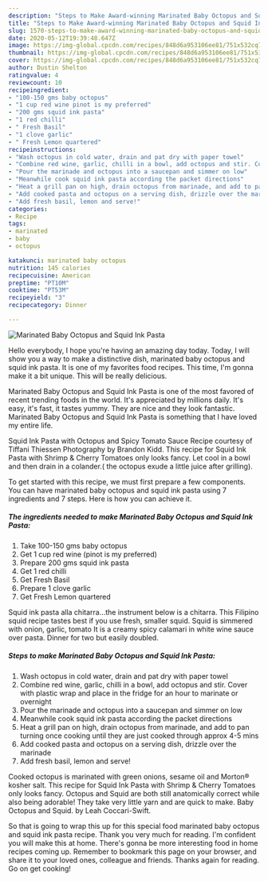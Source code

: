 ```yaml
---
description: "Steps to Make Award-winning Marinated Baby Octopus and Squid Ink Pasta"
title: "Steps to Make Award-winning Marinated Baby Octopus and Squid Ink Pasta"
slug: 1570-steps-to-make-award-winning-marinated-baby-octopus-and-squid-ink-pasta
date: 2020-05-12T19:39:48.647Z
image: https://img-global.cpcdn.com/recipes/848d6a953106ee81/751x532cq70/marinated-baby-octopus-and-squid-ink-pasta-recipe-main-photo.jpg
thumbnail: https://img-global.cpcdn.com/recipes/848d6a953106ee81/751x532cq70/marinated-baby-octopus-and-squid-ink-pasta-recipe-main-photo.jpg
cover: https://img-global.cpcdn.com/recipes/848d6a953106ee81/751x532cq70/marinated-baby-octopus-and-squid-ink-pasta-recipe-main-photo.jpg
author: Dustin Shelton
ratingvalue: 4
reviewcount: 10
recipeingredient:
- "100-150 gms baby octopus"
- "1 cup red wine pinot is my preferred"
- "200 gms squid ink pasta"
- "1 red chilli"
- " Fresh Basil"
- "1 clove garlic"
- " Fresh Lemon quartered"
recipeinstructions:
- "Wash octopus in cold water, drain and pat dry with paper towel"
- "Combine red wine, garlic, chilli in a bowl, add octopus and stir. Cover with plastic wrap and place in the fridge for an hour to marinate or overnight"
- "Pour the marinade and octopus into a saucepan and simmer on low"
- "Meanwhile cook squid ink pasta according the packet directions"
- "Heat a grill pan on high, drain octopus from marinade, and add to pan turning once cooking until they are just cooked through approx 4-5 mins"
- "Add cooked pasta and octopus on a serving dish, drizzle over the marinade"
- "Add fresh basil, lemon and serve!"
categories:
- Recipe
tags:
- marinated
- baby
- octopus

katakunci: marinated baby octopus 
nutrition: 145 calories
recipecuisine: American
preptime: "PT10M"
cooktime: "PT53M"
recipeyield: "3"
recipecategory: Dinner

---
```



![Marinated Baby Octopus and Squid Ink Pasta](https://img-global.cpcdn.com/recipes/848d6a953106ee81/751x532cq70/marinated-baby-octopus-and-squid-ink-pasta-recipe-main-photo.jpg)

Hello everybody, I hope you're having an amazing day today. Today, I will show you a way to make a distinctive dish, marinated baby octopus and squid ink pasta. It is one of my favorites food recipes. This time, I'm gonna make it a bit unique. This will be really delicious.

Marinated Baby Octopus and Squid Ink Pasta is one of the most favored of recent trending foods in the world. It's appreciated by millions daily. It's easy, it's fast, it tastes yummy. They are nice and they look fantastic. Marinated Baby Octopus and Squid Ink Pasta is something that I have loved my entire life.

Squid Ink Pasta with Octopus and Spicy Tomato Sauce Recipe courtesy of Tiffani Thiessen Photography by Brandon Kidd. This recipe for Squid Ink Pasta with Shrimp &amp; Cherry Tomatoes only looks fancy. Let cool in a bowl and then drain in a colander.( the octopus exude a little juice after grilling).


To get started with this recipe, we must first prepare a few components. You can have marinated baby octopus and squid ink pasta using 7 ingredients and 7 steps. Here is how you can achieve it.

<!--inarticleads1-->

##### The ingredients needed to make Marinated Baby Octopus and Squid Ink Pasta:

1. Take 100-150 gms baby octopus
1. Get 1 cup red wine (pinot is my preferred)
1. Prepare 200 gms squid ink pasta
1. Get 1 red chilli
1. Get  Fresh Basil
1. Prepare 1 clove garlic
1. Get  Fresh Lemon quartered


Squid ink pasta alla chitarra…the instrument below is a chitarra. This Filipino squid recipe tastes best if you use fresh, smaller squid. Squid is simmered with onion, garlic, tomato It is a creamy spicy calamari in white wine sauce over pasta. Dinner for two but easily doubled. 

<!--inarticleads2-->

##### Steps to make Marinated Baby Octopus and Squid Ink Pasta:

1. Wash octopus in cold water, drain and pat dry with paper towel
1. Combine red wine, garlic, chilli in a bowl, add octopus and stir. Cover with plastic wrap and place in the fridge for an hour to marinate or overnight
1. Pour the marinade and octopus into a saucepan and simmer on low
1. Meanwhile cook squid ink pasta according the packet directions
1. Heat a grill pan on high, drain octopus from marinade, and add to pan turning once cooking until they are just cooked through approx 4-5 mins
1. Add cooked pasta and octopus on a serving dish, drizzle over the marinade
1. Add fresh basil, lemon and serve!


Cooked octopus is marinated with green onions, sesame oil and Morton® kosher salt. This recipe for Squid Ink Pasta with Shrimp &amp; Cherry Tomatoes only looks fancy. Octopus and Squid are both still anatomically correct while also being adorable! They take very little yarn and are quick to make. Baby Octopus and Squid. by Leah Coccari-Swift. 

So that is going to wrap this up for this special food marinated baby octopus and squid ink pasta recipe. Thank you very much for reading. I'm confident you will make this at home. There's gonna be more interesting food in home recipes coming up. Remember to bookmark this page on your browser, and share it to your loved ones, colleague and friends. Thanks again for reading. Go on get cooking!
